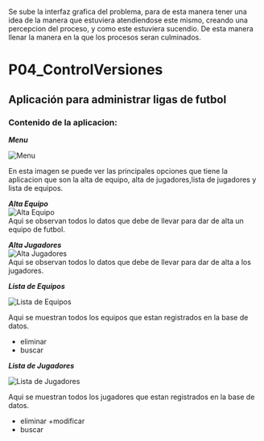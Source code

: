 Se sube la interfaz grafica del problema, para de esta manera tener una idea de la manera que 
estuviera atendiendose este mismo, creando una percepcion del proceso, y como este estuviera
sucendio. De esta manera llenar la manera en la que los procesos seran culminados.


# P04_ControlVersiones
## Aplicación para administrar ligas de futbol


### Contenido de la aplicacion:  
***Menu***  

![Menu](https://raw.githubusercontent.com/yoelexp/practica-4/blob/master/img/4.png "Menu")  

En esta imagen se puede ver las principales opciones que tiene la aplicacion
que son la alta de equipo, alta de jugadores,lista de jugadores y lista de equipos.  

***Alta Equipo***  
![Alta Equipo](https://raw.githubusercontent.com/yoelexp/practica-4/blob/master/img/5.png "Alta equipo")  
Aqui se observan todos lo datos que debe de llevar para dar de alta un equipo de futbol. 

***Alta Jugadores***  
![Alta Jugadores](https://raw.githubusercontent.com/yoelexp/practica-4/blob/master/img/3.png  "Alta Jugadoress")  
Aqui se observan todos lo datos que debe de llevar para dar de alta a los jugadores. 

***Lista de Equipos***  

![Lista de Equipos](https://raw.githubusercontent.com/yoelexp/practica-4/blob/master/img/2.png "Lista de Equipos")  

Aqui se muestran todos los equipos que estan registrados en la base de datos.
+ eliminar
+ buscar


***Lista de Jugadores***  

![Lista de Jugadores](https://raw.githubusercontent.com/yoelexp/practica-4/blob/master/img/1.png  "Jugadores")  

Aqui se muestran todos los jugadores que estan registrados en la base de datos.
+ eliminar
+modificar
+ buscar

 